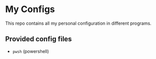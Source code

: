 # My Configs

This repo contains all my personal configuration in different programs.

## Provided config files

-  `pwsh` (powershell)

